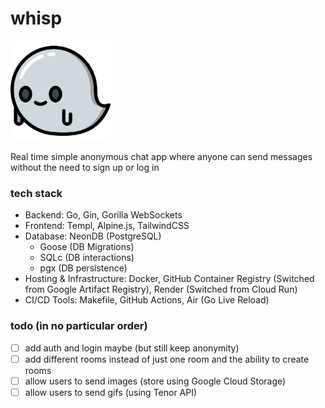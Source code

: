 # whisp

<img src="static/favicon.ico" width="160" />

Real time simple anonymous chat app where anyone can send messages without the need to sign up or log in

### tech stack
- Backend: Go, Gin, Gorilla WebSockets
- Frontend: Templ, Alpine.js, TailwindCSS
- Database: NeonDB (PostgreSQL)
    - Goose (DB Migrations) 
    - SQLc (DB interactions)
    - pgx (DB persistence)
- Hosting & Infrastructure: Docker, GitHub Container Registry (Switched from Google Artifact Registry), Render (Switched from Cloud Run)
- CI/CD Tools: Makefile, GitHub Actions, Air (Go Live Reload)

### todo (in no particular order)
- [ ] add auth and login maybe (but still keep anonymity)
- [ ] add different rooms instead of just one room and the ability to create rooms
- [ ] allow users to send images (store using Google Cloud Storage)
- [ ] allow users to send gifs (using Tenor API)
